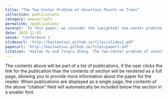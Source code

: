 ```yaml
---
title: "The Two-Center Problem of Uncertain Points on Trees"
collection: publications
category: manuscripts
permalink: /publication/
excerpt: 'In this paper, we consider the (weighted) two-center problem of uncertain points on a tree. Given are a tree $T$ and a set $\calP$ of $n$ (weighted) uncertain points each of which has $m$ possible locations on $T$ associated with probabilities. The goal is to compute two points on $T$, i.e., two centers with respect to $\calP$, so that the maximum (weighted) expected distance of $n$ uncertain points to their own expected closest center is minimized. This problem can be solved in $O(|T|+ n^{2}\log n\log mn + mn\log^2 mn \log n)$ time by the algorithm for the general $k$-center problem. In this paper, we give a more efficient and simple algorithm that solves this problem in $O(|T| + mn\log mn)$ time.'
date: 2023-12-01
venue: 'Conference 1'
slidesurl: 'http://haitaotsui.github.io/files/slides1.pdf'
paperurl: 'http://haitaotsui.github.io/files/paper1.pdf'
citation: 'Haitao Xu and Jingru Zhang. The two-center problem of uncertain points on trees. In Proc. of the 16th Annual International Conference on Combinatorial Optimization and Applications (COCOA), pages 485-697, 2023.'
---
```


The contents above will be part of a list of publications, if the user clicks the link for the publication than the contents of section will be rendered as a full page, allowing you to provide more information about the paper for the reader. When publications are displayed as a single page, the contents of the above "citation" field will automatically be included below this section in a smaller font.